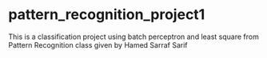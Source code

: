 # pattern_recognition_project1
This is a classification project using batch perceptron and least square from Pattern Recognition class given by Hamed Sarraf Sarif
